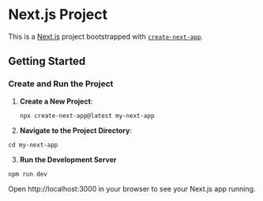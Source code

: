 # Next.js Project

This is a [Next.js](https://nextjs.org) project bootstrapped with
[`create-next-app`](https://nextjs.org/docs/app/api-reference/cli/create-next-app).

## Getting Started

### Create and Run the Project

1. **Create a New Project**:

   ```
   npx create-next-app@latest my-next-app
   ```

2. **Navigate to the Project Directory**:

  ```
  cd my-next-app
  ```

3. **Run the Development Server**

  ```
  npm run dev
  ```

Open http://localhost:3000 in your browser to see your Next.js app running.
